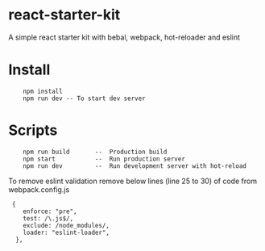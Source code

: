 # react-starter-kit
A simple react starter kit with bebal, webpack, hot-reloader and eslint

# Install
        npm install
        npm run dev -- To start dev server


# Scripts
		npm run build		--  Production build
        npm start			--  Run production server 
        npm run dev		  	--  Run development server with hot-reload




To remove eslint validation remove below lines (line 25 to 30) of code from webpack.config.js

     {
        enforce: "pre",
        test: /\.js$/,
        exclude: /node_modules/,
        loader: "eslint-loader",
      },

